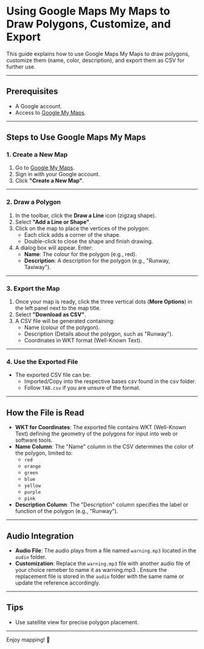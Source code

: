 # Using Google Maps My Maps to Draw Polygons, Customize, and Export

This guide explains how to use Google Maps My Maps to draw polygons, customize them (name, color, description), and export them as CSV for further use.

---

## Prerequisites
- A Google account.
- Access to [Google My Maps](https://www.google.com/mymaps).

---

## Steps to Use Google Maps My Maps

### 1. **Create a New Map**
1. Go to [Google My Maps](https://www.google.com/mymaps).
2. Sign in with your Google account.
3. Click **"Create a New Map"**.

---

### 2. **Draw a Polygon**
1. In the toolbar, click the **Draw a Line** icon (zigzag shape).
2. Select **"Add a Line or Shape"**.
3. Click on the map to place the vertices of the polygon:
   - Each click adds a corner of the shape.
   - Double-click to close the shape and finish drawing.
4. A dialog box will appear. Enter:
   - **Name**: The colour for the polygon (e.g., red).
   - **Description**: A description for the polygon (e.g., "Runway, Taxiway").

---

### 3. **Export the Map**
1. Once your map is ready, click the three vertical dots (**More Options**) in the left panel next to the map title.
2. Select **"Download as CSV"**.
3. A CSV file will be generated containing:
   - Name (colour of the polygon).
   - Description (Details about the polygon, such as "Runway").
   - Coordinates in WKT format (Well-Known Text).

---

### 4. **Use the Exported File**
- The exported CSV file can be:
  - Imported/Copy into the respective bases csv found in the csv folder.
  - Follow `TAB.csv` if you are unsure of the format.

---

## How the File is Read
- **WKT for Coordinates**: The exported file contains WKT (Well-Known Text) defining the geometry of the polygons for input into web or software tools.
- **Name Column**: The "Name" column in the CSV determines the color of the polygon, limited to:
  - `red`
  - `orange`
  - `green`
  - `blue`
  - `yellow`
  - `purple`
  - `pink`
- **Description Column**: The "Description" column specifies the label or function of the polygon (e.g., "Runway").

---

## Audio Integration
- **Audio File**: The audio plays from a file named `warning.mp3` located in the `audio` folder.
- **Customization**: Replace the `warning.mp3` file with another audio file of your choice remeber to name it as warning.mp3 . Ensure the replacement file is stored in the `audio` folder with the same name or update the reference accordingly.

---

## Tips
- Use satellite view for precise polygon placement.

---

Enjoy mapping! 🚀
